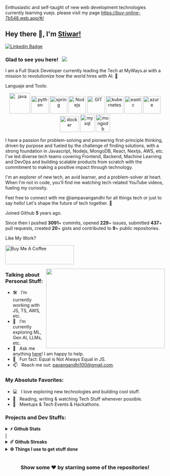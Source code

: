 Enthusiastic and self-taught of new web development technologies currently learning vuejs.
please visit my page https://buy-online-7b548.web.app/#/

## Hey there 👋, I'm [Stiwar!]([https://github.com/iampavangandhi/](https://github.com/locosmo1/))

[![Linkedin Badge](https://img.shields.io/badge/-LinkedIn-0e76a8?style=flat-square&logo=Linkedin&logoColor=white)](www.linkedin.com/in/jhonatanpabon)

### Glad to see you here! &nbsp; ![](https://visitor-badge.glitch.me/badge?page_id=iampavangandhi.iampavangandhi&style=flat-square&color=0088cc)

I am a Full Stack Developer currently leading the Tech at MyWays.ai with a mission to revolutionize how the world hires with AI. 🚀

Languaje and Tools:
<p align="center">
      <img src="https://www.vectorlogo.zone/logos/java/java-icon.svg" alt="java" width="65" height="65"/> 
      <img src="https://www.vectorlogo.zone/logos/python/python-icon.svg" alt="python" width="55" height="55"/>
      <img src="https://www.vectorlogo.zone/logos/springio/springio-icon.svg" alt="spring" width="55" height="55"/>
      <img src="https://www.vectorlogo.zone/logos/nodejs/nodejs-icon.svg" alt="Nodejs" width="55" height="55"/>
      <img src="https://www.vectorlogo.zone/logos/git-scm/git-scm-icon.svg" alt="GIT" width="55" height="55"/> 
      <img src="https://www.vectorlogo.zone/logos/kubernetes/kubernetes-icon.svg" alt="kubernetes" width="55" height="55"/>
      <img src="https://www.vectorlogo.zone/logos/elastic/elastic-icon.svg" alt="eastic" width="55" height="55"/>
      <img src="https://www.vectorlogo.zone/logos/microsoft_azure/microsoft_azure-icon.svg" alt="azure" width="55" height="55"/>
      <img src="https://www.vectorlogo.zone/logos/docker/docker-official.svg" alt="docker" width="60" height="50"/>
      <img src="https://www.vectorlogo.zone/logos/mysql/mysql-icon.svg" alt="mysql" width="45" height="55"/>
      <img src="https://www.vectorlogo.zone/logos/mongodb/mongodb-icon.svg" alt="mongodb" width="45" height="55"/>
</p>

I have a passion for problem-solving and pioneering first-principle thinking, driven by purpose and fueled by the challenge of finding solutions, with a strong foundation in Javascript, Nodejs, MongoDB, React, Nextjs, AWS, etc. I've led diverse tech teams covering Frontend, Backend, Machine Learning and DevOps and building scalable products from scratch with the commitment to making a positive impact through technology.

I'm an explorer of new tech, an avid learner, and a problem-solver at heart. When I'm not in code, you'll find me watching tech-related YouTube videos, fueling my curiosity.

Feel free to connect with me @iampavangandhi for all things tech or just to say hello! Let's shape the future of tech together. 🌟

Joined Github **5** years ago.

Since then I pushed **3091**+ commits, opened **229**+ issues, submitted **437**+ pull requests, created **20**+ gists and contributed to **9**+ public repositories.

Like My Work?

<a href="https://www.buymeacoffee.com/iampavangandhi" target="_blank"><img src="https://cdn.buymeacoffee.com/buttons/v2/default-yellow.png" alt="Buy Me A Coffee" height="60px" width="217px" ></a>

<img align="right" height="250" width="375" alt="" src="https://raw.githubusercontent.com/iampavangandhi/iampavangandhi/master/gifs/coder.gif" />

### Talking about Personal Stuff:

- 🛠 &nbsp; I’m currently working with JS, TS, AWS, etc.
- 🚀 &nbsp; I’m currently exploring ML, Gen AI, LLMs, etc.
- 💬 &nbsp; Ask me anything [here](https://github.com/iampavangandhi/iampavangandhi/issues/2)! I am happy to help.
- 👾 &nbsp; Fun fact: Equal is Not Always Equal in JS.
- 📫 &nbsp; Reach me out: pavangandhi100@gmail.com.

### My Absolute Favorites:

- 💻 &nbsp; I love exploring new technologies and building cool stuff.
- 📰 &nbsp; Reading, writing & watching Tech Stuff whenever possible.
- 🍕 &nbsp; Meetups & Tech Events & Hackathons.

### Projects and Dev Stuffs:

<details>
  <summary><b>⚡ Github Stats</b></summary>

  <br />
  <img height="180em" src="https://github-readme-stats.vercel.app/api?username=iampavangandhi&show_icons=true&hide_border=true&&count_private=true&include_all_commits=true" />
  <img height="180em" src="https://github-readme-stats.vercel.app/api/top-langs/?username=iampavangandhi&exclude_repo=KNN-Image-Classification&show_icons=true&hide_border=true&layout=compact&langs_count=8"/>
</details>|

<details>
  <summary><b>☄️ Github Streaks</b></summary>

  <br />
  <img height="180em" src="https://github-readme-streak-stats.herokuapp.com/?user=iampavangandhi&hide_border=true" />
</details>

<details>
  <br />
  <summary><b>⚙️ Things I use to get stuff done</b></summary>
  	<ul>
  	    <li><b>OS:</b> MacOS 13 Ventura</li>
	    <li><b>Laptop: </b> Macbook Air M1</li>
  	    <li><b>Browser: </b> Chrome & Safari</li>
	    <li><b>Terminal: </b> ZSH: Oh My Zsh (PowerLevel10k)</li>
	    <li><b>Code Editor:</b> VSCode - The best editor out there</li>
 	    <li><b>Other Tools:</b> Postman, Notion, Bitwarden and Raindrop</li>
	    <li><b>To Stay Updated:</b> Twitter, Product Hunt and Hacker News</li>
	</ul>
</details>

#

<div align="center">

### Show some ❤️ by starring some of the repositories!

</div>

